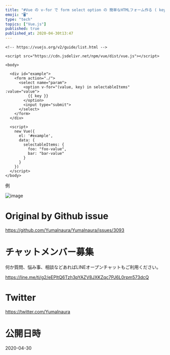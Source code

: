 ```yaml
---
title: "#Vue の v-for で form select option の 簡単なHTMLフォーム作る ( key value の配列を展開する"
emoji: "🖥"
type: "tech"
topics: ["Vue.js"]
published: true
published_at: 2020-04-30t13:47
---
```


```vue
<!-- https://vuejs.org/v2/guide/list.html -->

<script src="https://cdn.jsdelivr.net/npm/vue/dist/vue.js"></script>

<body>

  <div id="example">
    <form action="./">
      <select name="param">
        <option v-for="(value, key) in selectableItems" :value="value">
          {{ key }}
        </option>
        <input type="submit">
      </select>
    </form>
  </div>

  <script>
    new Vue({
      el: '#example',
      data: {
        selectableItems: {
          foo: "foo-value",
          bar: "bar-value"
        }
      }
    })
  </script>
</body>
```

例

![image](https://user-images.githubusercontent.com/13635059/80558707-41701700-8a16-11ea-93f1-9dd2ef99318f.png)


# Original by Github issue

https://github.com/YumaInaura/YumaInaura/issues/3093











<!-- Update From Qiita API -->

# チャットメンバー募集


何か質問、悩み事、相談などあればLINEオープンチャットもご利用ください。

https://line.me/ti/g2/eEPltQ6Tzh3pYAZV8JXKZqc7PJ6L0rpm573dcQ





# Twitter


https://twitter.com/YumaInaura


<!-- Update From Qiita API -->



# 公開日時

2020-04-30
